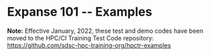 # Expanse 101 -- Examples

**Note:** Effective January, 2022, these test and demo codes have been moved to the HPC/CI Training Test Code repository:  https://github.com/sdsc-hpc-training-org/hpctr-examples
